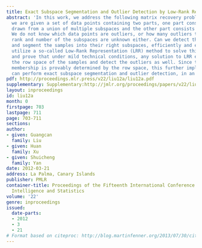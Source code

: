 ```yaml
---
title: Exact Subspace Segmentation and Outlier Detection by Low-Rank Representation
abstract: 'In this work, we address the following matrix recovery problem: suppose
  we are given a set of data points containing two parts, one part consists of samples
  drawn from a union of multiple subspaces and the other part consists of outliers.
  We do not know which data points are outliers, or how many outliers there are. The
  rank and number of the subspaces are unknown either. Can we detect the outliers
  and segment the samples into their right subspaces, efficiently and exactly? We
  utilize a so-called Low-Rank Representation (LRR) method to solve this problem,
  and prove that under mild technical conditions, any solution to LRR exactly recover
  the row space of the samples and detect the outliers as well. Since the subspace
  membership is provably determined by the row space, this further implies that LRR
  can perform exact subspace segmentation and outlier detection, in an efficient way.'
pdf: http://proceedings.mlr.press/v22/liu12a/liu12a.pdf
supplementary: Supplementary:http://jmlr.org/proceedings/papers/v22/liu12a/liu12aSupple.pdf
layout: inproceedings
id: liu12a
month: 0
firstpage: 703
lastpage: 711
page: 703-711
sections: 
author:
- given: Guangcan
  family: Liu
- given: Huan
  family: Xu
- given: Shuicheng
  family: Yan
date: 2012-03-21
address: La Palma, Canary Islands
publisher: PMLR
container-title: Proceedings of the Fifteenth International Conference on Artificial
  Intelligence and Statistics
volume: '22'
genre: inproceedings
issued:
  date-parts:
  - 2012
  - 3
  - 21
# Format based on citeproc: http://blog.martinfenner.org/2013/07/30/citeproc-yaml-for-bibliographies/
---
```


